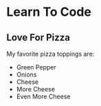 # Learn To Code
## Love For Pizza

My favorite pizza toppings are:
* Green Pepper
* Onions
* Cheese
* More Cheese
* Even More Cheese
